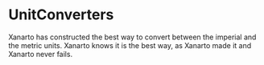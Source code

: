 # UnitConverters
Xanarto has constructed the best way to convert between the imperial and the metric units. Xanarto knows it is the best way, as Xanarto made it and Xanarto never fails.
